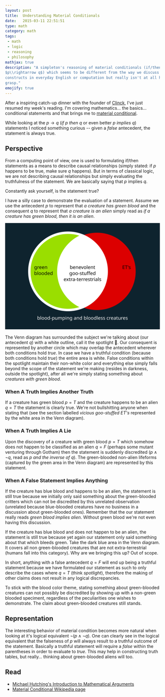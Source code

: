 ```yaml
---
layout: post
title:  Understanding Material Conditionals
date:   2015-03-11 22:51:51
type: math
category: math
tags:
 - math
 - logic
 - reasoning
 - philosophy
mathjax: true
description: "A simpleton's reasoning of material conditionals (if/then logic
$p\\rightarrow q$) which seems to be different from the way we discuss if/then
constructs in everyday English or computation but really isn't at all hard to
grasp."
emojify: true
---
```

After a inspiring catch-up dinner with the founder of
[Clinck](http://clinck.me), I've just resumed my week's reading. I'm covering
mathematics... the basics... conditional statements and that brings me
to [material conditional][material-conditional].

While looking at the $p \rightarrow q$ (_if $p$ then $q$_ or even better
_$p$ implies $q$_) statements I noticed something curious -- given a $false$
antecedent, the statement is always true.

## Perspective
From a computing point of view, one is used to formulating if/then statements
as a means to describe causal relationships (simply stated: if $p$ happens to
be true, make sure $q$ happens). But in terms of classical logic, we are not
describing causal relationships but simply evaluating the truthfulness of the
statement. We are basically saying that $p$ implies $q$.

Constantly ask yourself, is the statement true?

I have a silly case to demonstrate the evaluation of a statement. Assume we
use the antecedent $p$ to represent that _a creature has green blood_ and the
consequent $q$ to represent that _a creature is an alien_ simply read as _if
a creature has green blood, then it is an alien_.

<div class="element image">
  <img src="/resources/math/ifthen-bloodandaliens.svg" alt="Simple Venn diagram to explore the if creature has green blood, then creature is alien material condition" />
</div>

The Venn diagram has surrounded the subject we're talking about (our antecedent
$q$) with a white outline, call it the spotlight :flashlight:.
Our consequent is represented by another circle which may overlap the
antecedent wherever both conditions hold $true$. In case we have a truthful
condition (because both conditions hold $true$) the entire area is white.
False conditions within the spotlight maintain their non-white color and
everything else simply falls beyond the scope of the statement we're making
(resides in darkness, outside the spotlight), after all we're simply stating
something about _creatures with green blood_.

### When A Truth Implies Another Truth

If a creature has green blood $p=T$ and the creature happens to be an alien
$q=T$ the statement is clearly true. We're not bullshitting anyone when stating
that (see the section labelled _vicious goo-stuffed ET's_ represented by the
white area in the Venn diagram).

### When A Truth Implies A Lie

Upon the discovery of a creature with green blood $p=T$ which somehow does not
happen to be classified as an alien $q=F$ (perhaps some mutant venturing through
Gotham) then the statement is suddenly discredited ($p\wedge\neg q$, read as
_$p$ and the inverse of $q$_). The green-blooded non-alien lifeforms (captured
by the green area in the Venn diagram) are represented by this statement.

### When A False Statement Implies Anything
If the creature has blue blood and happens to be an alien, the statement is
still true because we initially only said something about the green-blooded
critters which can not be discredited by this unrelated observation (unrelated
because blue-blooded creatures have no business in a discussion about
green-blooded ones). Remember that the our statement really reads _green blood
implies alien_. Without green blood we're not even having this discussion.

If the creature has blue blood and does not happen to be an alien, the
statement is still true because yet again our statement only said something
about that which bleeds green. Take the dark blue area in the Venn diagram.
It covers all non green-blooded creatures that are not extra-terrestrial
(humans fall into this category). Why are we bringing this up? Out of scope.

In short, anything with a false antecedent $q=F$ will end up being a truthful
statement because we have formulated our statement as such to only describe the
cases where $q=T$ (think _spotlight_), therefore the making of other claims
does not result in any logical discrepancies.

To stick with the blood color theme, stating something about green-blooded
creatures can not possibly be discredited by showing up with a non-green
blooded speciment, regardless of the peculiarities one wishes to demonstrate.
The claim about green-blooded creatures still stands.

## Representation
The interesting behavior of material condition becomes more natural when
looking at it's logical equivalent $\neg(p\wedge \neg q)$. One can clearly see
in the logical equivalent that the falseness of $p$ will always result to a
truthful outcome of the statement. Basically a truthful statement will require
a $false$ within the parentheses in order to evaluate to $true$. This may help
in constructing truth tables, but really&hellip; thinking about green-blooded
aliens will too.

## Read

 - [Michael Hutching's Introduction to Mathematical Arguments](https://www.google.de/url?sa=t&rct=j&q=&esrc=s&source=web&cd=1&cad=rja&uact=8&ved=0CB0QFjAAahUKEwig8Nvcu-XIAhXn_XIKHfybALU&url=https%3A%2F%2Fmath.berkeley.edu%2F~hutching%2Fteach%2Fproofs.pdf&usg=AFQjCNHMThrxJeLFf-XjZq-eqQRebxoroA&bvm=bv.106130839,d.bGg)
 - [Material Conditional Wikipedia page][material-conditional]

[material-conditional]: http://en.wikipedia.org/wiki/Material_conditional
